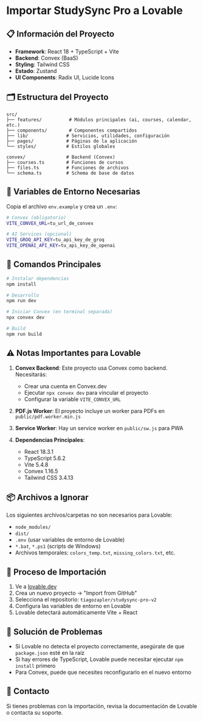 # Importar StudySync Pro a Lovable

## 📋 Información del Proyecto

- **Framework**: React 18 + TypeScript + Vite
- **Backend**: Convex (BaaS)
- **Styling**: Tailwind CSS
- **Estado**: Zustand
- **UI Components**: Radix UI, Lucide Icons

## 🗂️ Estructura del Proyecto

```
src/
├── features/          # Módulos principales (ai, courses, calendar, etc.)
├── components/        # Componentes compartidos
├── lib/              # Servicios, utilidades, configuración
├── pages/            # Páginas de la aplicación
└── styles/           # Estilos globales

convex/               # Backend (Convex)
├── courses.ts        # Funciones de cursos
├── files.ts          # Funciones de archivos
└── schema.ts         # Schema de base de datos
```

## 🔑 Variables de Entorno Necesarias

Copia el archivo `env.example` y crea un `.env`:

```bash
# Convex (obligatorio)
VITE_CONVEX_URL=tu_url_de_convex

# AI Services (opcional)
VITE_GROQ_API_KEY=tu_api_key_de_groq
VITE_OPENAI_API_KEY=tu_api_key_de_openai
```

## 🚀 Comandos Principales

```bash
# Instalar dependencias
npm install

# Desarrollo
npm run dev

# Iniciar Convex (en terminal separada)
npx convex dev

# Build
npm run build
```

## ⚠️ Notas Importantes para Lovable

1. **Convex Backend**: Este proyecto usa Convex como backend. Necesitarás:
   - Crear una cuenta en Convex.dev
   - Ejecutar `npx convex dev` para vincular el proyecto
   - Configurar la variable `VITE_CONVEX_URL`

2. **PDF.js Worker**: El proyecto incluye un worker para PDFs en `public/pdf.worker.min.js`

3. **Service Worker**: Hay un service worker en `public/sw.js` para PWA

4. **Dependencias Principales**:
   - React 18.3.1
   - TypeScript 5.6.2
   - Vite 5.4.8
   - Convex 1.16.5
   - Tailwind CSS 3.4.13

## 📦 Archivos a Ignorar

Los siguientes archivos/carpetas no son necesarios para Lovable:

- `node_modules/`
- `dist/`
- `.env` (usar variables de entorno de Lovable)
- `*.bat`, `*.ps1` (scripts de Windows)
- Archivos temporales: `colors_temp.txt`, `missing_colors.txt`, etc.

## 🔄 Proceso de Importación

1. Ve a [lovable.dev](https://lovable.dev)
2. Crea un nuevo proyecto → "Import from GitHub"
3. Selecciona el repositorio: `tiagozapler/studysync-pro-v2`
4. Configura las variables de entorno en Lovable
5. Lovable detectará automáticamente Vite + React

## 🐛 Solución de Problemas

- Si Lovable no detecta el proyecto correctamente, asegúrate de que `package.json` esté en la raíz
- Si hay errores de TypeScript, Lovable puede necesitar ejecutar `npm install` primero
- Para Convex, puede que necesites reconfigurarlo en el nuevo entorno

## 📧 Contacto

Si tienes problemas con la importación, revisa la documentación de Lovable o contacta su soporte.
